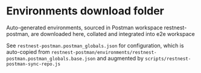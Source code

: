 # Environments download folder

Auto-generated environments, sourced in Postman workspace restnest-postman, are downloaded here, collated and integrated into e2e workspace 

See ```restnest-postman.postman_globals.json``` for configuration, which is auto-copied from ```restnest-postman/environments/restnest-postman.postman_globals.base.json``` and augmented by ```scripts/restnest-postman-sync-repo.js```
